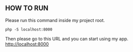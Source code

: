 ## HOW TO RUN

Please run this command inside my project root.

    php -S localhost:8000

Then please go to this URL and you can start using my app.
[http://localhost:8000](http://localhost:8000)
